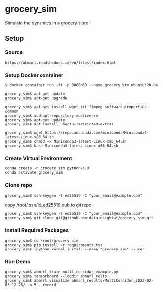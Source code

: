# grocery_sim
Simulate the dynamics in a grocery store

## Setup

### Source

    https://abmarl.readthedocs.io/en/latest/index.html

### Setup Docker container

    $ docker container run -it -p 8080:80 --name grocery_sim ubuntu:20.04
  
    grocery_sim$ apt-get update
    grocery_sim$ apt-get upgrade
    
    grocery_sim$ apt-get install wget git ffmpeg software-properties-common
    grocery_sim$ add-apt-repository multiverse
    grocery_sim$ apt-get update
    grocery_sim$ apt install ubuntu-restricted-extras

    grocery_sim$ wget https://repo.anaconda.com/miniconda/Miniconda3-latest-Linux-x86_64.sh
    grocery_sim$ chmod +x Miniconda3-latest-Linux-x86_64.sh
    grocery_sim$ bash Miniconda3-latest-Linux-x86_64.sh
    
### Create Virtual Environment

    conda create -n grocery_sim python=3.8
    conda activate grocery_sim
    
### Clone repo

    grocery_sim$ ssh-keygen -t ed25519 -C "your_email@example.com"
    
copy /root/.ssh/id_ed25519.pub to git repo

    grocery_sim$ ssh-keygen -t ed25519 -C "your_email@example.com"
    grocery_sim$ git clone git@github.com:datainsightat/grocery_sim.git

### Install Required Packages

    grocery_sim$ cd /root/grocery_sim
    grocery_sim$ pip install -r requirements.txt
    grocery_sim$ ipython kernel install --name "grocery_sim" --user

### Run Demo

    grocery_sim$ abmarl train multi_corridor_example.py
    grocery_sim$ tensorboard --logdir abmarl_relts
    grocery_sim$ abmarl visualize abmarl_results/MultiCorridor_2023-02-03_12-26/ -n 5 --record
